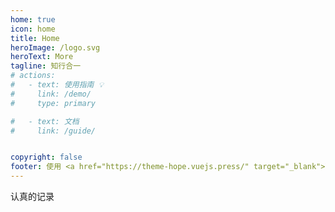 ```yaml
---
home: true
icon: home
title: Home
heroImage: /logo.svg
heroText: More
tagline: 知行合一
# actions:
#   - text: 使用指南 💡
#     link: /demo/
#     type: primary

#   - text: 文档
#     link: /guide/


copyright: false
footer: 使用 <a href="https://theme-hope.vuejs.press/" target="_blank">VuePress Theme Hope</a> 主题 | MIT 协议, 版权所有 © 2019-present Mr.Hope
---
```


认真的记录

